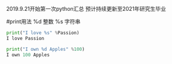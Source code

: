 2019.9.21开始第一次python汇总 
预计持续更新至2021年研究生毕业

#print用法
%d  整数   %s 字符串
```python
print("I love %s" %Passion)
I love Passion

print("I own %d Apples" %100)
I own 100 Apples
```


